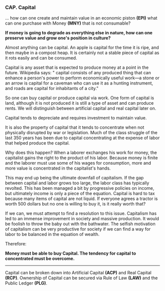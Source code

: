 
### CAP. Capital

... how can one create and maintain value in an economic piston **(EPI)** what can one purchase with Money **(MNY)** that is not consumable?


**If money is going to degrade as everything else in nature, how can one preserve value and grow one's position in culture?**

Almost anything can be capital.  An apple is capital for the time it is ripe, and then maybe in a compost heap.  It is certainly not a stable piece of capital as it rots easily and can be consumed.

Capital is any asset that is expected to produce money at a point in the future. Wikipedia says: " capital consists of any produced thing that can enhance a person's power to perform economically useful work—a stone or an arrow is capital for a caveman who can use it as a hunting instrument, and roads are capital for inhabitants of a city."

So one can buy capital or produce capital via work.  One form of capital is land, although it is not produced it is still a type of asset and can produce rents.  We will distinguish between artificial capital and real capital later on.

Capital tends to depreciate and requires investment to maintain value.

It is also the property of capital that it tends to concentrate when not physically disrupted by war or legislation.  Much of the class struggle of the last 350 years has been due to capital concentrating at the expense of labor that helped produce the capital.

Why does this happen?  When a laborer exchanges his work for money, the capitalist gains the right to the product of his labor.  Because money is finite and the laborer must use some of his wages for consumption, more and more value is concentrated in the capitalist's hands.

This may end up being the ultimate downfall of capitalism.  If the gap between capital and labor grows too large, the labor class has typically revolted.  This has been managed a bit by progressive policies on income, but ultimately income is only a piece of the equation.  Capital is hard to tax because many items of capital are not liquid.  If everyone agrees a tractor is worth 500 dollars but no one is willing to buy it, is it really worth that?

If we can, we must attempt to find a resolution to this issue.  Capitalism has led to an immense improvement in society and massive production.  It would be foolish to throw the baby out with the bathwater.  The selfish motivation of capitalism can be very productive for society if we can find a way for labor to be balanced in the equation of wealth.


Therefore:

**Money must be able to buy Capital. The tendency for capital to concentrated must be overcome.**

----------

Capital can be broken down into Artificial Capital **(ACP)** and Real Capital **(RCP)**. Ownership of Capital can be secured via Rule of Law **(LAW)** and the Public Ledger **(PLG)**.


